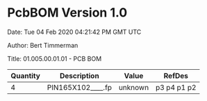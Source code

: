 # PcbBOM Version 1.0

Date: Tue 04 Feb 2020 04:21:42 PM GMT UTC

Author: Bert Timmerman

Title: 01.005.00.01.01 - PCB BOM

| Quantity | Description | Value | RefDes |
|----------|-------------|-------|--------|
| 4 | PIN165X102____.fp | unknown | p3 p4 p1 p2 |

